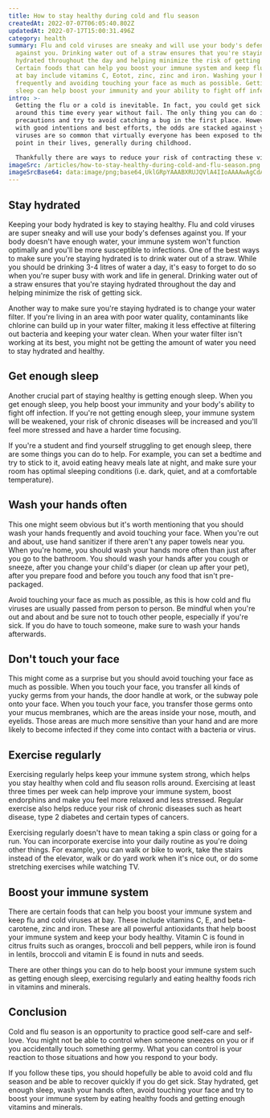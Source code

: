 ```yaml
---
title: How to stay healthy during cold and flu season
createdAt: 2022-07-07T06:05:40.802Z
updatedAt: 2022-07-17T15:00:31.496Z
category: health
summary: Flu and cold viruses are sneaky and will use your body's defenses
  against you. Drinking water out of a straw ensures that you're staying
  hydrated throughout the day and helping minimize the risk of getting sick.
  Certain foods that can help you boost your immune system and keep flu and flu
  at bay include vitamins C, Eotot, zinc, zinc and iron. Washing your hands
  frequently and avoiding touching your face as much as possible. Getting enough
  sleep can help boost your immunity and your ability to fight off infections.
intro: >-
  Getting the flu or a cold is inevitable. In fact, you could get sick
  around this time every year without fail. The only thing you can do is take
  precautions and try to avoid catching a bug in the first place. However, even
  with good intentions and best efforts, the odds are stacked against you. These
  viruses are so common that virtually everyone has been exposed to them at some
  point in their lives, generally during childhood. 

  Thankfully there are ways to reduce your risk of contracting these viruses and being able to recover quickly if they manage to sneak through your defenses. Cold and flu season brings with it stressors like school, work, family obligations and end-of-year deadlines—not exactly ideal conditions for keeping your immune system strong!
imageSrc: /articles/how-to-stay-healthy-during-cold-and-flu-season.png
imageSrcBase64: data:image/png;base64,UklGRpYAAABXRUJQVlA4IIoAAAAwAgCdASoKAAoAAUAmJZACdAYs3bMZPSYggAD+bJRvcn/+jP5XC9zsklU9+lx6jIU3v0SShWgjScbI88+9F561qAkm1u3fIwqkqQU0e1J9Mfph72i6U9I1wj09yf3ZB11SVIK0L693TjNHKj+/rW3flDrtPl89fr0iWG89LY11IfBsSUjNmXn0AAA=
---
```


## Stay hydrated

Keeping your body hydrated is key to staying healthy. Flu and cold viruses are super sneaky and will use your body's defenses against you. If your body doesn't have enough water, your immune system won't function optimally and you'll be more susceptible to infections. One of the best ways to make sure you're staying hydrated is to drink water out of a straw. While you should be drinking 3-4 litres of water a day, it's easy to forget to do so when you're super busy with work and life in general. Drinking water out of a straw ensures that you're staying hydrated throughout the day and helping minimize the risk of getting sick.

Another way to make sure you're staying hydrated is to change your water filter. If you're living in an area with poor water quality, contaminants like chlorine can build up in your water filter, making it less effective at filtering out bacteria and keeping your water clean. When your water filter isn't working at its best, you might not be getting the amount of water you need to stay hydrated and healthy.

## Get enough sleep

Another crucial part of staying healthy is getting enough sleep. When you get enough sleep, you help boost your immunity and your body's ability to fight off infection.
If you're not getting enough sleep, your immune system will be weakened, your risk of chronic diseases will be increased and you'll feel more stressed and have a harder time focusing.

If you're a student and find yourself struggling to get enough sleep, there are some things you can do to help. For example, you can set a bedtime and try to stick to it, avoid eating heavy meals late at night, and make sure your room has optimal sleeping conditions (i.e. dark, quiet, and at a comfortable temperature).

## Wash your hands often

This one might seem obvious but it's worth mentioning that you should wash your hands frequently and avoid touching your face. When you're out and about, use hand sanitizer if there aren't any paper towels near you.
When you're home, you should wash your hands more often than just after you go to the bathroom. You should wash your hands after you cough or sneeze, after you change your child's diaper (or clean up after your pet), after you prepare food and before you touch any food that isn't pre-packaged.

Avoid touching your face as much as possible, as this is how cold and flu viruses are usually passed from person to person. Be mindful when you're out and about and be sure not to touch other people, especially if you're sick. If you do have to touch someone, make sure to wash your hands afterwards.

## Don't touch your face

This might come as a surprise but you should avoid touching your face as much as possible. When you touch your face, you transfer all kinds of yucky germs from your hands, the door handle at work, or the subway pole onto your face.
When you touch your face, you transfer those germs onto your mucus membranes, which are the areas inside your nose, mouth, and eyelids. Those areas are much more sensitive than your hand and are more likely to become infected if they come into contact with a bacteria or virus.

## Exercise regularly

Exercising regularly helps keep your immune system strong, which helps you stay healthy when cold and flu season rolls around.
Exercising at least three times per week can help improve your immune system, boost endorphins and make you feel more relaxed and less stressed. Regular exercise also helps reduce your risk of chronic diseases such as heart disease, type 2 diabetes and certain types of cancers.

Exercising regularly doesn't have to mean taking a spin class or going for a run. You can incorporate exercise into your daily routine as you're doing other things. For example, you can walk or bike to work, take the stairs instead of the elevator, walk or do yard work when it's nice out, or do some stretching exercises while watching TV.

## Boost your immune system

There are certain foods that can help you boost your immune system and keep flu and cold viruses at bay.
These include vitamins C, E, and beta-carotene, zinc and iron.
These are all powerful antioxidants that help boost your immune system and keep your body healthy. Vitamin C is found in citrus fruits such as oranges, broccoli and bell peppers, while iron is found in lentils, broccoli and vitamin E is found in nuts and seeds.

There are other things you can do to help boost your immune system such as getting enough sleep, exercising regularly and eating healthy foods rich in vitamins and minerals.

## Conclusion

Cold and flu season is an opportunity to practice good self-care and self-love. You might not be able to control when someone sneezes on you or if you accidentally touch something germy. What you can control is your reaction to those situations and how you respond to your body.

If you follow these tips, you should hopefully be able to avoid cold and flu season and be able to recover quickly if you do get sick. Stay hydrated, get enough sleep, wash your hands often, avoid touching your face and try to boost your immune system by eating healthy foods and getting enough vitamins and minerals.
